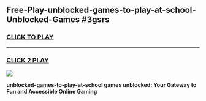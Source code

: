 
## Free-Play-unblocked-games-to-play-at-school-Unblocked-Games #3gsrs
<h3>
<a href="https://news.freeplayer.one?title=unblocked-games-to-play-at-school&ref=8M">CLICK TO PLAY</a></h3>
<hr>

<h3>
<a href="https://news.freeplayer.one?title=unblocked-games-to-play-at-school&ref=8M">CLICK 2 PLAY</a>
  
</h3>

<a href="https://news.freeplayer.one?title=unblocked-games-to-play-at-school&ref=8M"><img src="https://clearcache.store/games.png"></a>


**unblocked-games-to-play-at-school games unblocked: Your Gateway to Fun and Accessible Online Gaming**
